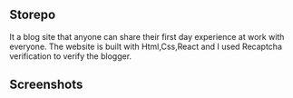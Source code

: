 ## Storepo
It a blog site that anyone can share their first day experience at work with everyone. The website is built with Html,Css,React and I used Recaptcha verification to verify the blogger.
## Screenshots
